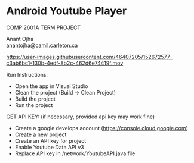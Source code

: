 # Android Youtube Player


COMP 2601A
TERM PROJECT

Anant Ojha 
<br>
anantojha@camil.carleton.ca
<br>

https://user-images.githubusercontent.com/46407205/152672577-c3ab6bc1-130b-4edf-8b2c-462d6e74419f.mov


Run Instructions:

- Open the app in Visual Studio
- Clean the project (Build -> Clean Project)
- Build the project 
- Run the project 



GET API KEY: (if necessary, provided api key may work fine)

- Create a google develops account	(https://console.cloud.google.com)
- Create a new project 
- Create an API key for project
- Enable Youtube Data API v3
- Replace API key in /network/YoutubeAPI.java file 
